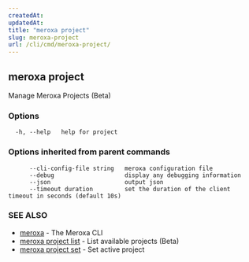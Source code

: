 ```yaml
---
createdAt: 
updatedAt: 
title: "meroxa project"
slug: meroxa-project
url: /cli/cmd/meroxa-project/
---
```

## meroxa project

Manage Meroxa Projects (Beta)

### Options

```
  -h, --help   help for project
```

### Options inherited from parent commands

```
      --cli-config-file string   meroxa configuration file
      --debug                    display any debugging information
      --json                     output json
      --timeout duration         set the duration of the client timeout in seconds (default 10s)
```

### SEE ALSO

* [meroxa](/cli/cmd/meroxa/)	 - The Meroxa CLI
* [meroxa project list](/cli/cmd/meroxa-project-list/)	 - List available projects (Beta)
* [meroxa project set](/cli/cmd/meroxa-project-set/)	 - Set active project

